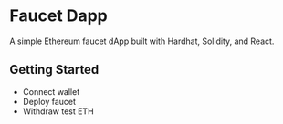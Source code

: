 # Faucet Dapp

A simple Ethereum faucet dApp built with Hardhat, Solidity, and React.

## Getting Started

- Connect wallet
- Deploy faucet
- Withdraw test ETH
